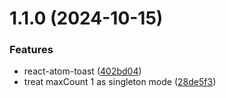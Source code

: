 # 1.1.0 (2024-10-15)


### Features

* react-atom-toast ([402bd04](https://github.com/hemengke1997/react-atom-toast/commit/402bd042fb0dc922172d66d1e21970251bd4172b))
* treat maxCount 1 as singleton mode ([28de5f3](https://github.com/hemengke1997/react-atom-toast/commit/28de5f30503bd4d73bbc14638c74d84e6d0d808d))



